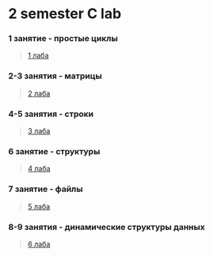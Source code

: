 # 2 semester C lab
### 1 занятие - простые циклы
> [1 лаба](https://github.com/Butonsusumom/C-labs/tree/master/1%20laba)
### 2-3 занятия - матрицы
> [2 лаба](https://github.com/Butonsusumom/C-labs/tree/master/2%20laba) 
### 4-5 занятия - строки
> [3 лаба](https://github.com/Butonsusumom/C-labs/tree/master/3%20laba)
### 6 занятие - структуры
> [4 лаба](https://github.com/Butonsusumom/C-labs/tree/master/4%20laba)
### 7 занятие - файлы
> [5 лаба](https://github.com/Butonsusumom/C-labs/tree/master/5%20laba)
### 8-9 занятия - динамические структуры данных
> [6 лаба](https://github.com/Butonsusumom/C-labs/tree/master/6%20laba)

